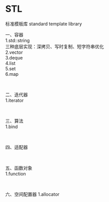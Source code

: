 # STL 
标准模板库  standard template library <br>

一、容器 <br>
1.std::string <br>
三种底层实现：深拷贝、写时复制、短字符串优化 <br>
2.vector <br>
3.deque <br>
4.list <br>
5.set <br>
6.map <br>

<br>

二、迭代器 <br>
1.iterator <br>

<br>

三、算法 <br>
1.bind <br>

<br>

四、适配器 <br>

<br>

五、函数对象 <br>
1.function <br>

 <br>
 
六、空间配置器
1.allocator <br>

